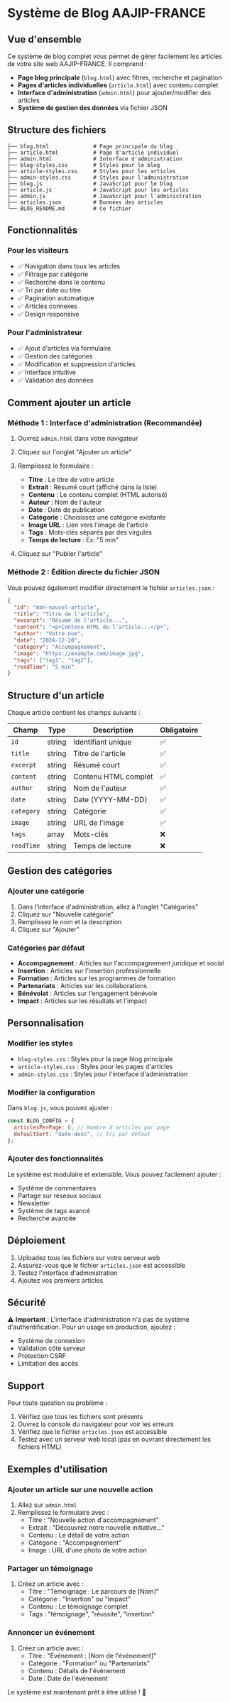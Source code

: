 # Système de Blog AAJIP-FRANCE

## Vue d'ensemble

Ce système de blog complet vous permet de gérer facilement les articles de votre site web AAJIP-FRANCE. Il comprend :

- **Page blog principale** (`blog.html`) avec filtres, recherche et pagination
- **Pages d'articles individuelles** (`article.html`) avec contenu complet
- **Interface d'administration** (`admin.html`) pour ajouter/modifier des articles
- **Système de gestion des données** via fichier JSON

## Structure des fichiers

```
├── blog.html              # Page principale du blog
├── article.html           # Page d'article individuel
├── admin.html             # Interface d'administration
├── blog-styles.css        # Styles pour le blog
├── article-styles.css     # Styles pour les articles
├── admin-styles.css       # Styles pour l'administration
├── blog.js                # JavaScript pour le blog
├── article.js             # JavaScript pour les articles
├── admin.js               # JavaScript pour l'administration
├── articles.json          # Données des articles
└── BLOG_README.md         # Ce fichier
```

## Fonctionnalités

### Pour les visiteurs

- ✅ Navigation dans tous les articles
- ✅ Filtrage par catégorie
- ✅ Recherche dans le contenu
- ✅ Tri par date ou titre
- ✅ Pagination automatique
- ✅ Articles connexes
- ✅ Design responsive

### Pour l'administrateur

- ✅ Ajout d'articles via formulaire
- ✅ Gestion des catégories
- ✅ Modification et suppression d'articles
- ✅ Interface intuitive
- ✅ Validation des données

## Comment ajouter un article

### Méthode 1 : Interface d'administration (Recommandée)

1. Ouvrez `admin.html` dans votre navigateur
2. Cliquez sur l'onglet "Ajouter un article"
3. Remplissez le formulaire :

   - **Titre** : Le titre de votre article
   - **Extrait** : Résumé court (affiché dans la liste)
   - **Contenu** : Le contenu complet (HTML autorisé)
   - **Auteur** : Nom de l'auteur
   - **Date** : Date de publication
   - **Catégorie** : Choisissez une catégorie existante
   - **Image URL** : Lien vers l'image de l'article
   - **Tags** : Mots-clés séparés par des virgules
   - **Temps de lecture** : Ex: "5 min"

4. Cliquez sur "Publier l'article"

### Méthode 2 : Édition directe du fichier JSON

Vous pouvez également modifier directement le fichier `articles.json` :

```json
{
  "id": "mon-nouvel-article",
  "title": "Titre de l'article",
  "excerpt": "Résumé de l'article...",
  "content": "<p>Contenu HTML de l'article...</p>",
  "author": "Votre nom",
  "date": "2024-12-20",
  "category": "Accompagnement",
  "image": "https://example.com/image.jpg",
  "tags": ["tag1", "tag2"],
  "readTime": "5 min"
}
```

## Structure d'un article

Chaque article contient les champs suivants :

| Champ      | Type   | Description          | Obligatoire |
| ---------- | ------ | -------------------- | ----------- |
| `id`       | string | Identifiant unique   | ✅          |
| `title`    | string | Titre de l'article   | ✅          |
| `excerpt`  | string | Résumé court         | ✅          |
| `content`  | string | Contenu HTML complet | ✅          |
| `author`   | string | Nom de l'auteur      | ✅          |
| `date`     | string | Date (YYYY-MM-DD)    | ✅          |
| `category` | string | Catégorie            | ✅          |
| `image`    | string | URL de l'image       | ✅          |
| `tags`     | array  | Mots-clés            | ❌          |
| `readTime` | string | Temps de lecture     | ❌          |

## Gestion des catégories

### Ajouter une catégorie

1. Dans l'interface d'administration, allez à l'onglet "Catégories"
2. Cliquez sur "Nouvelle catégorie"
3. Remplissez le nom et la description
4. Cliquez sur "Ajouter"

### Catégories par défaut

- **Accompagnement** : Articles sur l'accompagnement juridique et social
- **Insertion** : Articles sur l'insertion professionnelle
- **Formation** : Articles sur les programmes de formation
- **Partenariats** : Articles sur les collaborations
- **Bénévolat** : Articles sur l'engagement bénévole
- **Impact** : Articles sur les résultats et l'impact

## Personnalisation

### Modifier les styles

- `blog-styles.css` : Styles pour la page blog principale
- `article-styles.css` : Styles pour les pages d'articles
- `admin-styles.css` : Styles pour l'interface d'administration

### Modifier la configuration

Dans `blog.js`, vous pouvez ajuster :

```javascript
const BLOG_CONFIG = {
  articlesPerPage: 6, // Nombre d'articles par page
  defaultSort: "date-desc", // Tri par défaut
};
```

### Ajouter des fonctionnalités

Le système est modulaire et extensible. Vous pouvez facilement ajouter :

- Système de commentaires
- Partage sur réseaux sociaux
- Newsletter
- Système de tags avancé
- Recherche avancée

## Déploiement

1. Uploadez tous les fichiers sur votre serveur web
2. Assurez-vous que le fichier `articles.json` est accessible
3. Testez l'interface d'administration
4. Ajoutez vos premiers articles

## Sécurité

⚠️ **Important** : L'interface d'administration n'a pas de système d'authentification. Pour un usage en production, ajoutez :

- Système de connexion
- Validation côté serveur
- Protection CSRF
- Limitation des accès

## Support

Pour toute question ou problème :

1. Vérifiez que tous les fichiers sont présents
2. Ouvrez la console du navigateur pour voir les erreurs
3. Vérifiez que le fichier `articles.json` est accessible
4. Testez avec un serveur web local (pas en ouvrant directement les fichiers HTML)

## Exemples d'utilisation

### Ajouter un article sur une nouvelle action

1. Allez sur `admin.html`
2. Remplissez le formulaire avec :
   - Titre : "Nouvelle action d'accompagnement"
   - Extrait : "Découvrez notre nouvelle initiative..."
   - Contenu : Le détail de votre action
   - Catégorie : "Accompagnement"
   - Image : URL d'une photo de votre action

### Partager un témoignage

1. Créez un article avec :
   - Titre : "Témoignage : Le parcours de [Nom]"
   - Catégorie : "Insertion" ou "Impact"
   - Contenu : Le témoignage complet
   - Tags : "témoignage", "réussite", "insertion"

### Annoncer un événement

1. Créez un article avec :
   - Titre : "Événement : [Nom de l'événement]"
   - Catégorie : "Formation" ou "Partenariats"
   - Contenu : Détails de l'événement
   - Date : Date de l'événement

Le système est maintenant prêt à être utilisé ! 🎉
